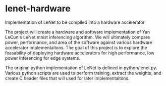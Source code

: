# lenet-hardware
Implementation of LeNet to be compiled into a hardware accelerator

The project will create a hardware and software implementation of Yan LeCun's LeNet mnist inferencing algorithm.  We will ultimately compare power, performance, and area of the software against various hardware accelerator implementaitons.  The goal of this project is to explore the feasability of deploying hardware accelerators for high performance, low power inferencing for edge systems. 

The original python implementation of LeNet is defined in python/lenet.py.  Various python scripts are used to perform training, extract the weights, and create C header files that will used for later implementaitons.
